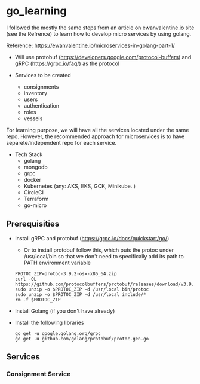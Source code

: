 # go_learning

I followed the mostly the same steps from an article on ewanvalentine.io site (see the Refrence) to learn how to develop micro services by using golang.  

Reference: https://ewanvalentine.io/microservices-in-golang-part-1/

- Will use protobuf (https://developers.google.com/protocol-buffers) and gRPC (https://grpc.io/faq/) as the protocol

- Services to be created 
  - consignments
  - inventory
  - users
  - authentication
  - roles
  - vessels

For learning purpose, we will have all the services located under the same repo. However, the recommended approach for microservices is to have separete/independent repo for each service.

- Tech Stack
  - golang
  - mongodb
  - grpc
  - docker
  - Kubernetes (any: AKS, EKS, GCK, Minikube..)
  - CircleCI
  - Terraform
  - go-micro

## Prerequisities

- Install gRPC and protobuf (https://grpc.io/docs/quickstart/go/)
  - Or to install protobuf follow this, which puts the protoc under /usr/local/bin so that we don't need to specifically add its path to PATH environment variable
  ```shell
  PROTOC_ZIP=protoc-3.9.2-osx-x86_64.zip
  curl -OL https://github.com/protocolbuffers/protobuf/releases/download/v3.9.2/$PROTOC_ZIP
  sudo unzip -o $PROTOC_ZIP -d /usr/local bin/protoc
  sudo unzip -o $PROTOC_ZIP -d /usr/local include/*
  rm -f $PROTOC_ZIP
  ```

- Install Golang (if you don't have already)
- Install the following libraries
  ```shell
  go get -u google.golang.org/grpc
  go get -u github.com/golang/protobuf/protoc-gen-go
  ```

## Services 

### Consignment Service 




  

  
